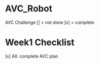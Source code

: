 # AVC_Robot
AVC Challenge
[] = not done [x] = complete

# Week1 Checklist
[x] All: complete AVC plan
